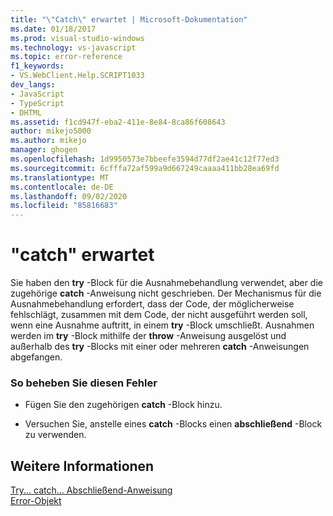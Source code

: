 ```yaml
---
title: "\"Catch\" erwartet | Microsoft-Dokumentation"
ms.date: 01/18/2017
ms.prod: visual-studio-windows
ms.technology: vs-javascript
ms.topic: error-reference
f1_keywords:
- VS.WebClient.Help.SCRIPT1033
dev_langs:
- JavaScript
- TypeScript
- DHTML
ms.assetid: f1cd947f-eba2-411e-8e84-8ca86f608643
author: mikejo5000
ms.author: mikejo
manager: ghogen
ms.openlocfilehash: 1d9950573e7bbeefe3594d77df2ae41c12f77ed3
ms.sourcegitcommit: 6cfffa72af599a9d667249caaaa411bb28ea69fd
ms.translationtype: MT
ms.contentlocale: de-DE
ms.lasthandoff: 09/02/2020
ms.locfileid: "85816683"
---
```

# <a name="expected-catch"></a>"catch" erwartet
Sie haben den **try** -Block für die Ausnahmebehandlung verwendet, aber die zugehörige **catch** -Anweisung nicht geschrieben. Der Mechanismus für die Ausnahmebehandlung erfordert, dass der Code, der möglicherweise fehlschlägt, zusammen mit dem Code, der nicht ausgeführt werden soll, wenn eine Ausnahme auftritt, in einem **try** -Block umschließt. Ausnahmen werden im **try** -Block mithilfe der **throw** -Anweisung ausgelöst und außerhalb des **try** -Blocks mit einer oder mehreren **catch** -Anweisungen abgefangen.  
  
### <a name="to-correct-this-error"></a>So beheben Sie diesen Fehler  
  
- Fügen Sie den zugehörigen **catch** -Block hinzu.  
  
- Versuchen Sie, anstelle eines **catch** -Blocks einen **abschließend** -Block zu verwenden.  
  
## <a name="see-also"></a>Weitere Informationen  
 [Try... catch... Abschließend-Anweisung](../../javascript/reference/try-dot-dot-dot-catch-dot-dot-dot-finally-statement-javascript.md)   
 [Error-Objekt](../../javascript/reference/error-object-javascript.md)